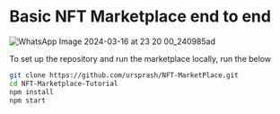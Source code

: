 # Basic NFT Marketplace end to end

![WhatsApp Image 2024-03-16 at 23 20 00_240985ad](https://github.com/ursprash/NFT-MarketPlace/assets/111697531/a387d3b8-87db-43af-9295-a8ec5a6bd574)

To set up the repository and run the marketplace locally, run the below
```bash
git clone https://github.com/ursprash/NFT-MarketPlace.git
cd NFT-Marketplace-Tutorial
npm install
npm start
```
